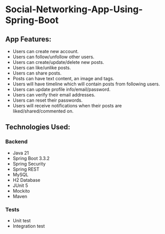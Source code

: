 # Social-Networking-App-Using-Spring-Boot

## App Features:

- Users can create new account.
- Users can follow/unfollow other users.
- Users can create/update/delete new posts.
- Users can like/unlike posts.
- Users can share posts.
- Posts can have text content, an image and tags.
- Users will have timeline which will contain posts from following users.
- Users can update profile info/email/password.
- Users can verify their email addresses.
- Users can reset their passwords.
- Users will receive notifications when their posts are liked/shared/commented on.

## Technologies Used:

### Backend

- Java 21
- Spring Boot 3.3.2
- Spring Security
- Spring REST
- MySQL
- H2 Database
- JUnit 5
- Mockito
- Maven


### Tests

- Unit test
- Integration test
